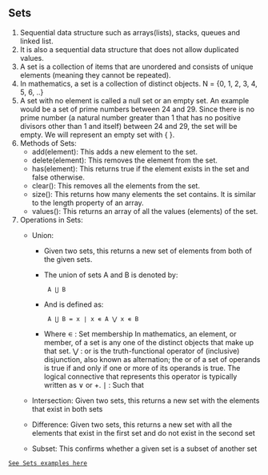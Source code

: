 ## Sets

1. Sequential data structure such as arrays(lists), stacks, queues and linked list.
2. It is also a sequential data structure that does not allow duplicated values.
3. A set is a collection of items that are unordered and consists of unique elements (meaning they cannot be repeated).
4. In mathematics, a set is a collection of distinct objects.
    N = {0, 1, 2, 3, 4, 5, 6, ..}
5. A set with no element is called a null set or an empty set. An example would be a set of prime numbers between 24 and 29. Since there is no prime number (a natural number greater than 1 that has no positive divisors other than 1 and itself) between 24 and 29, the set will be empty. We will represent an empty set with { }. 
6. Methods of Sets:
   * add(element): This adds a new element to the set.
   * delete(element): This removes the element from the set.
   * has(element): This returns true if the element exists in the set and false otherwise.
   * clear(): This removes all the elements from the set.
   * size(): This returns how many elements the set contains. It is similar to the length property of an array.
   * values(): This returns an array of all the values (elements) of the set.
7. Operations in Sets:
   * Union: 
       - Given two sets, this returns a new set of elements from both of the given sets.
       - The union of sets A and B is denoted by:
           
           ```
            A ⋃ B
           ```
       - And is defined as:
           
           ```
            A ⋃ B = x ∣ x ∊ A ⋁ x ∊ B
           ```
        - Where ∊ : Set membership In mathematics, an element, or member, of a set is any one of the distinct objects that make up that set.
           ⋁ : or is the truth-functional operator of (inclusive) disjunction, also known as alternation; the or of a set of operands is true if and only if one or more of its operands is true. The logical connective that represents this operator is typically written as ∨ or +.
           ∣ : Such that

   * Intersection: Given two sets, this returns a new set with the elements that exist in both sets
   * Difference: Given two sets, this returns a new set with all the elements that exist in the first set and do not exist in the second set
   * Subset: This confirms whether a given set is a subset of another set

[`See Sets examples here`](src/sets/sets.js) 
